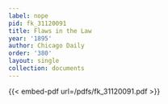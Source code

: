 ```yaml
---
label: nope
pid: fk_31120091
title: Flaws in the Law
year: '1895'
author: Chicago Daily
order: '380'
layout: single
collection: documents
---
```



{{< embed-pdf url=/pdfs/fk_31120091.pdf >}}